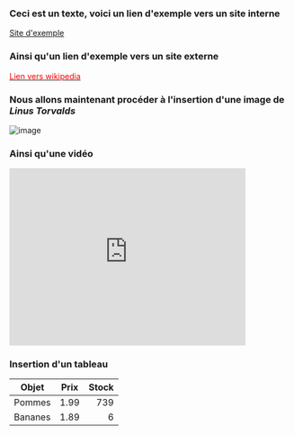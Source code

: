 ### Ceci est un texte, voici un lien d'exemple vers un site interne
<a href="https://abderzah.github.io/Introduction-GIT/tp5/exemple/exemple.html">Site d'exemple</a>

### Ainsi qu'un lien d'exemple vers un site externe
<a href="https://en.wikipedia.org/wiki/Linus_Torvalds"><font color="red">Lien vers wikipedia</font></a>

### Nous allons maintenant procéder à l'insertion d'une image de *Linus Torvalds*
<img src="../images/linus.jpeg" alt="image" title="Linus Torvalds">

### Ainsi qu'une vidéo
<iframe width="420" height="315" src="https://www.youtube.com/embed/tgbNymZ7vqY" title="Bohemian Rhapsody | Muppet Music Video | The Muppets" frameborder="0" allow="accelerometer; autoplay; clipboard-write; encrypted-media; gyroscope; picture-in-picture; web-share" referrerpolicy="strict-origin-when-cross-origin" allowfullscreen></iframe>

### Insertion d'un tableau
<table>
  <thead>
    <tr>
      <th>Objet</th>
      <th style="text-align: center">Prix</th>
      <th style="text-align: right">Stock</th>
    </tr>
  </thead>
  <tbody>
    <tr>
      <td>Pommes</td>
      <td style="text-align: center">1.99</td>
      <td style="text-align: right">739</td>
    </tr>
    <tr>
      <td>Bananes</td>
      <td style="text-align: center">1.89</td>
      <td style="text-align: right">6</td>
    </tr>
  </tbody>
</table>